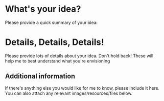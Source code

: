 <!--
	Hello! I'm excited to hear you have an idea for a new feature!
	Please give me as much information about your idea as possible,
	and I'll try my best to implement it.
-->

# What's your idea?

Please provide a quick summary of your idea:


# Details, Details, Details!

Please provide lots of details about your idea. Don't hold back!
These will help me to best understand what you're envisioning


## Additional information

If there's anything else you would like for me to know, please include it here.
You can also attach any relevant images/resources/files below.
